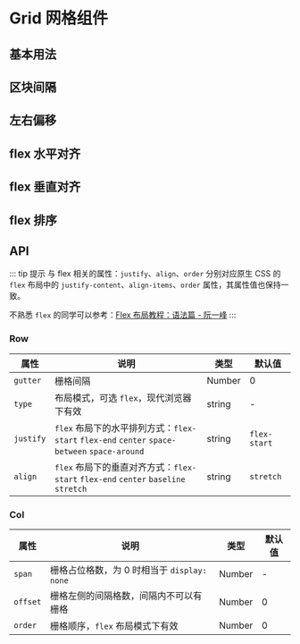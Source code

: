 # Grid 网格组件

## 基本用法

<Common-Democode title="" description="">
  <grid-demo1 />
  <highlight-code slot="codeText" lang="vue">
    <template>
      <div class="grid-demo-wrapper">
        <a-row>
          <a-col :span="12">col-12</a-col>
          <a-col :span="12">col-12</a-col>
        </a-row>
        <a-row>
          <a-col :span="8">col-8</a-col>
          <a-col :span="8">col-8</a-col>
          <a-col :span="8">col-8</a-col>
        </a-row>
        <a-row>
          <a-col :span="6">col-6</a-col>
          <a-col :span="6">col-6</a-col>
          <a-col :span="6">col-6</a-col>
          <a-col :span="6">col-6</a-col>
        </a-row>
      </div>
    </template>
    <style>
    .grid-demo-wrapper .col {
      color: #fff;
    }
    .grid-demo-wrapper h3 {
      margin-top: 30px;
      margin-bottom: 10px;
    }
    .grid-demo-wrapper .col:nth-child(2n) {
      background: #00a0e9;
    }
    .grid-demo-wrapper .col:nth-child(2n + 1) {
      background: rgba(0, 160, 233, 0.7);
    }
    </style>
  </highlight-code>
</Common-Democode>


## 区块间隔

<Common-Democode title="" description="">
  <grid-demo2 />
  <highlight-code slot="codeText" lang="vue">
    <template>
      <div class="grid-demo-wrapper">
        <a-row :gutter="24">
          <a-col :span="12">col-12</a-col>
          <a-col :span="12">col-12</a-col>
        </a-row>
        <a-row :gutter="24">
          <a-col :span="8">col-8</a-col>
          <a-col :span="8">col-8</a-col>
          <a-col :span="8">col-8</a-col>
        </a-row>
        <a-row :gutter="24">
          <a-col :span="6">col-6</a-col>
          <a-col :span="6">col-6</a-col>
          <a-col :span="6">col-6</a-col>
          <a-col :span="6">col-6</a-col>
        </a-row>
      </div>
    </template>
    <style>
    .grid-demo-wrapper .col {
      color: #fff;
    }
    .grid-demo-wrapper h3 {
      margin-top: 30px;
      margin-bottom: 10px;
    }
    .grid-demo-wrapper .col:nth-child(2n) {
      background: #00a0e9;
    }
    .grid-demo-wrapper .col:nth-child(2n + 1) {
      background: rgba(0, 160, 233, 0.7);
    }
    </style>
  </highlight-code>
</Common-Democode>


## 左右偏移

<Common-Democode title="" description="">
  <grid-demo3 />
  <highlight-code slot="codeText" lang="vue">
    <template>
      <div class="grid-demo-wrapper">
        <a-row>
          <a-col :span="8">col-8</a-col>
          <a-col :span="8" :offset="8">col-8 col-offset-8</a-col>
        </a-row>
        <a-row>
          <a-col :span="6" :offset="6">col-6 col-offset-6</a-col>
          <a-col :span="6" :offset="6">col-6 col-offset-6</a-col>
        </a-row>
        <a-row>
          <a-col :span="12" :offset="6">col-12 col-offset-6</a-col>
        </a-row>
      </div>
    </template>
    <style>
    .grid-demo-wrapper .col {
      color: #fff;
    }
    .grid-demo-wrapper h3 {
      margin-top: 30px;
      margin-bottom: 10px;
    }
    .grid-demo-wrapper .col:nth-child(2n) {
      background: #00a0e9;
    }
    .grid-demo-wrapper .col:nth-child(2n + 1) {
      background: rgba(0, 160, 233, 0.7);
    }
    </style>
  </highlight-code>
</Common-Democode>


## flex 水平对齐

<Common-Democode title="" description="">
  <grid-demo4 />
  <highlight-code slot="codeText" lang="vue">
    <template>
      <div class="grid-demo-wrapper">
        <p>子元素左对齐</p>
        <a-row type="flex" justify="flex-start">
          <a-col :span="4">col-4</a-col>
          <a-col :span="4">col-4</a-col>
          <a-col :span="4">col-4</a-col>
          <a-col :span="4">col-4</a-col>
        </a-row>
        <p>子元素居中</p>
        <a-row type="flex" justify="center">
          <a-col :span="4">col-4</a-col>
          <a-col :span="4">col-4</a-col>
          <a-col :span="4">col-4</a-col>
          <a-col :span="4">col-4</a-col>
        </a-row>
        <p>子元素右对齐</p>
        <a-row type="flex" justify="flex-end">
          <a-col :span="4">col-4</a-col>
          <a-col :span="4">col-4</a-col>
          <a-col :span="4">col-4</a-col>
          <a-col :span="4">col-4</a-col>
        </a-row>
        <p>子元素两端对齐，子元素之间的间隔都相等</p>
        <a-row type="flex" justify="space-between">
          <a-col :span="4">col-4</a-col>
          <a-col :span="4">col-4</a-col>
          <a-col :span="4">col-4</a-col>
          <a-col :span="4">col-4</a-col>
        </a-row>
        <p>子元素两侧的间隔相等，子元素之间的间隔比子元素与边框的间隔大一倍</p>
        <a-row type="flex" justify="space-around">
          <a-col :span="4">col-4</a-col>
          <a-col :span="4">col-4</a-col>
          <a-col :span="4">col-4</a-col>
          <a-col :span="4">col-4</a-col>
        </a-row>
      </div>
    </template>
  </highlight-code>
</Common-Democode>


## flex 垂直对齐

<Common-Democode title="" description="">
  <grid-demo5 />
  <highlight-code slot="codeText" lang="vue">
    <template>
      <div class="grid-demo-wrapper-5">
        <p>Align: flex-start</p>
        <a-row type="flex" align="flex-start" justify="center">
          <a-col :span="4">
            <p class="height-100">col-4</p>
          </a-col>
          <a-col :span="4">
            <p class="height-80">col-4</p>
          </a-col>
          <a-col :span="4">
            <p class="height-120">col-4</p>
          </a-col>
          <a-col :span="4">
            <p class="height-50">col-4</p>
          </a-col>
        </a-row>
        <p>Align: center</p>
        <a-row type="flex" align="center" justify="space-around">
          <a-col :span="4">
            <p class="height-100">col-4</p>
          </a-col>
          <a-col :span="4">
            <p class="height-80">col-4</p>
          </a-col>
          <a-col :span="4">
            <p class="height-120">col-4</p>
          </a-col>
          <a-col :span="4">
            <p class="height-50">col-4</p>
          </a-col>
        </a-row>
        <p>Align: flex-end</p>
        <a-row type="flex" align="flex-end" justify="space-between">
          <a-col :span="4">
            <p class="height-100">col-4</p>
          </a-col>
          <a-col :span="4">
            <p class="height-80">col-4</p>
          </a-col>
          <a-col :span="4">
            <p class="height-120">col-4</p>
          </a-col>
          <a-col :span="4">
            <p class="height-50">col-4</p>
          </a-col>
        </a-row>
      </div>
    </template>
  </highlight-code>
</Common-Democode>

## flex 排序

<Common-Democode title="" description="">
  <grid-demo6 />
  <highlight-code slot="codeText" lang="vue">
    <template>
      <div>
        <a-row type="flex">
          <a-col :span="6" :order="4">1 col-order-4</a-col>
          <a-col :span="6" :order="3">2 col-order-3</a-col>
          <a-col :span="6" :order="2">3 col-order-2</a-col>
          <a-col :span="6" :order="1">4 col-order-1</a-col>
        </a-row>
      </div>
    </template>
  </highlight-code>
</Common-Democode>


## API

::: tip 提示
与 flex 相关的属性：`justify`、`align`、`order` 分别对应原生 CSS 的 `flex` 布局中的 `justify-content`、`align-items`、`order` 属性，其属性值也保持一致。

不熟悉 `flex` 的同学可以参考：[Flex 布局教程：语法篇 - 阮一峰](http://www.ruanyifeng.com/blog/2015/07/flex-grammar.html)
:::

### Row

属性 |	说明	| 类型 |	默认值
--- | --- | --- | ---
`gutter` | 栅格间隔 | Number | 0
`type`	| 布局模式，可选 `flex`，现代浏览器 下有效 |	string | -
`justify`	| `flex` 布局下的水平排列方式：`flex-start` `flex-end` `center` `space-between` `space-around` | string	| `flex-start`
`align` | `flex` 布局下的垂直对齐方式：`flex-start` `flex-end` `center` `baseline` `stretch` | string | `stretch`

### Col

属性 |	说明	| 类型 |	默认值
--- | --- | --- | ---
`span` | 栅格占位格数，为 0 时相当于 `display: none` | Number | -
`offset` | 栅格左侧的间隔格数，间隔内不可以有栅格 | Number | 0
`order` | 栅格顺序，`flex` 布局模式下有效 | Number | 0

